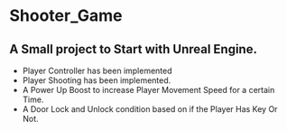 # Shooter_Game

## A Small project to Start with Unreal Engine.
- Player Controller has been implemented
- Player Shooting has been implemented.
- A Power Up Boost to increase Player Movement Speed for a certain Time.
- A Door Lock and Unlock condition based on if the Player Has Key Or Not.
